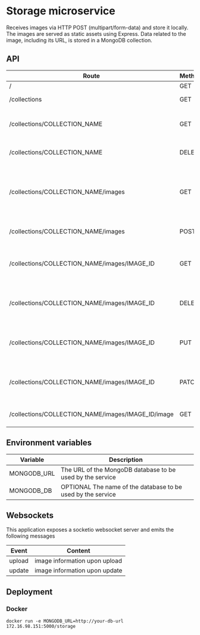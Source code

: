 # Storage microservice
Receives images via HTTP POST (multipart/form-data) and store it locally.
The images are served as static assets using Express.
Data related to the image, including its URL, is stored in a MongoDB collection.

## API

| Route | Method | Query / Body | Description |
| --- | --- | --- | --- |
| / | GET | - | Get the application info |
| /collections | GET | - | Get a list of all available collections |
| /collections/COLLECTION_NAME | GET | - | Get information about the collection identified by COLLECTION_NAME |
| /collections/COLLECTION_NAME | DELETE | - | Drop the collection called "COLLECTION_NAME" |
| /collections/COLLECTION_NAME/images | GET | limit (number , optional) | Get all documents from the collection called "COLLECTION_NAME", the number of items to be retrieved can be set using the "limit" query parameter |
| /collections/COLLECTION_NAME/images | POST | multipart/form-data | Upload an image to the collection called "COLLECTION_NAME" |
| /collections/COLLECTION_NAME/images/IMAGE_ID | GET | - | Get the data related to the image with the ID "IMAGE_ID" from the collection called "COLLECTION_NAME" |
| /collections/COLLECTION_NAME/images/IMAGE_ID | DELETE | - | Delete the entry with the ID "IMAGE_ID" from the collection called "COLLECTION_NAME" |
| /collections/COLLECTION_NAME/images/IMAGE_ID | PUT | properties | Replace the properties of  the entry with the ID "IMAGE_ID" from the collection called "COLLECTION_NAME" |
| /collections/COLLECTION_NAME/images/IMAGE_ID | PATCH | properties | Update the properties of the entry with the ID "IMAGE_ID" from the collection called "COLLECTION_NAME" |
| /collections/COLLECTION_NAME/images/IMAGE_ID/image | GET | - | Get the image file of the corresponding entry |

## Environment variables

| Variable | Description |
| --- | --- |
| MONGODB_URL | The URL of the MongoDB database to be used by the service |
| MONGODB_DB | OPTIONAL The name of the database to be used by the service |

## Websockets

This application exposes a socketio websocket server and emits the following messages


| Event | Content |
| --- | --- |
| upload | image information upon upload |
| update | image information upon update |


## Deployment

### Docker

```
docker run -e MONGODB_URL=http://your-db-url 172.16.98.151:5000/storage
```
